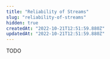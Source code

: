 ```yaml
---
title: "Reliability of Streams"
slug: "reliability-of-streams"
hidden: true
createdAt: "2022-10-21T12:51:59.880Z"
updatedAt: "2022-10-21T12:51:59.880Z"
---
```

TODO